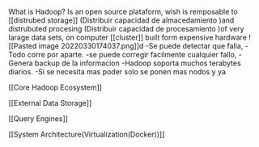 What is Hadoop?
	Is an open source plataform, wish is remposable to [[distrubed storage]] (Distribuir capacidad de almacedamiento )and distrubuted  procesing (Distribuir capacidad de procesamiento )of very larage data sets,  on computer [[cluster]] built form expensive hardware
![[Pasted image 20220330174037.png]]d
-Se puede detectar que falla, 
-Todo corre por aparte.
-se puede corregir facilmente cualquier fallo,
-Genera backup de la informacion
-Hadoop soporta muchos terabytes diarios. 
-Si se necesita mas poder solo se ponen mas nodos y ya


[[Core Hadoop Ecosystem]]

[[External Data Storage]]

[[Query Engines]]

[[System Architecture(Virtualization(Docker))]]